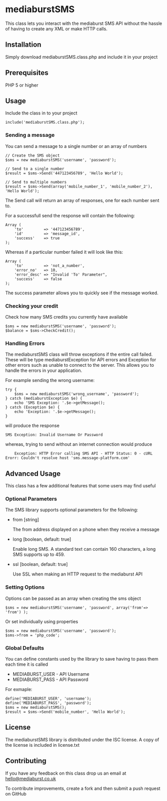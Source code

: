 mediaburstSMS
=============

This class lets you interact with the mediaburst SMS API without 
the hassle of having to create any XML or make HTTP calls.

Installation
------------
Simply download mediaburstSMS.class.php and include it in your project

Prerequisites
-------------
PHP 5 or higher

Usage
-----

Include the class in to your project

	include('mediaburstSMS.class.php');

### Sending a message

You can send a message to a single number or an array of numbers

	// Create the SMS object
	$sms = new mediaburstSMS('username', 'password');

	// Send to a single number
	$result = $sms->Send('447123456789', 'Hello World');

	// Send to multiple numbers
	$result = $sms->Send(array('mobile_number_1', 'mobile_number_2'), 'Hello World');
	
The Send call will return an array of responses, one for each number sent to. 

For a successfull send the response will contain the following:

	Array ( 
		'to'         => '447123456789',
		'id'         => 'message_id',
		'success'    => true
	); 

Whereas if a particular number failed it will look like this:

	Array (
		'to'         => 'not_a_number',
		'error_no'   => 10,
		'error_desc' => "Invalid 'To' Parameter",
		'success'    => false 
	);

The success parameter allows you to quickly see if the message worked.

### Checking your credit

Check how many SMS credits you currently have available

	$sms = new mediaburstSMS('username', 'password');
	$balance = $sms->CheckCredit();

### Handling Errors
The mediaburstSMS class will throw exceptions if the entire call failed. 
These will be type mediaburstException for API errors and Exception 
for other errors such as unable to connect to the server.  This allows
you to handle the errors in your application.

For example sending the wrong username:

	try {
		$sms = new mediaburstSMS('wrong_username', 'password');
	} catch (mediaburstException $e) {
		echo 'SMS Exception: '.$e->getMessage();
	} catch (Exception $e) {
		echo 'Exception: '.$e->getMessage();
	}

will produce the response

	SMS Exception: Invalid Username Or Password

whereas, trying to send without an internet connection would produce

        Exception: HTTP Error calling SMS API - HTTP Status: 0 - cURL Erorr: Couldn't resolve host 'sms.message-platform.com'	

Advanced Usage
--------------

This class has a few additional features that some users may find useful

### Optional Parameters

The SMS library supports optional parameters for the following:

*   from [string]

    The from address displayed on a phone when they receive a message

*   long [boolean, default: true]  

    Enable long SMS. A standard text can contain 160 characters, a long SMS supports up to 459.

*   ssl [boolean, default: true]

    Use SSL when making an HTTP request to the mediaburst API

### Setting Options
Options can be passed as an array when creating the sms object

	$sms = new mediaburstSMS('username', 'password', array('from'=> 'from') );

Or set individually using properties

	$sms = new mediaburstSMS('username', 'password');
	$sms->from = 'php_code';

### Global Defaults
You can define constants used by the library to save having to pass them each time it is called

* MEDIABURST_USER - API Username
* MEDIABURST_PASS - API Password

For exmaple: 

	define('MEDIABURST_USER', 'username');
	define('MEDIABURST_PASS', 'password');
	$sms = new mediaburstSMS();
	$result = $sms->Send('mobile_number', 'Hello World');

License
-------

The mediaburstSMS library is distributed under the ISC license. 
A copy of the license is included in license.txt

Contributing
------------

If you have any feedback on this class drop us an email at hello@mediaburst.co.uk

To contribute improvements, create a fork and then submit a push request on GitHub

